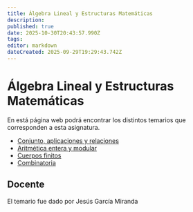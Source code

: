 ```yaml
---
title: Álgebra Lineal y Estructuras Matemáticas
description: 
published: true
date: 2025-10-30T20:43:57.990Z
tags: 
editor: markdown
dateCreated: 2025-09-29T19:29:43.742Z
---
```


# Álgebra Lineal y Estructuras Matemáticas
En está página web podrá encontrar los distintos temarios que corresponden a esta asignatura.

- [Conjunto, aplicaciones y relaciones](tema1)
- [Aritmética entera y modular](tema2)
- [Cuerpos finitos](tema3)
- [Combinatoria](tema4)


## Docente
El temario fue dado por Jesús García Miranda

